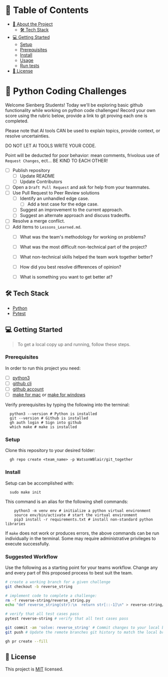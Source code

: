 # 📗 Table of Contents

- [📖 About the Project](#about-project)
  - [🛠 Tech Stack](#tech-stack)
- [💻 Getting Started](#getting-started)
  - [Setup](#setup)
  - [Prerequisites](#prerequisites)
  - [Install](#install)
  - [Usage](#usage)
  - [Run tests](#run-tests)
- [📝 License](#license)

<!-- PROJECT DESCRIPTION -->

# 📖 Python Coding Challenges <a name="about-project"></a>

Welcome Sienberg Students! Today we'll be exploring basic github functionality while working on python code challenges!
Record your own score using the rubric below, provide a link to git proving each one is completed.

Please note that AI tools CAN be used to explain topics, provide context, or resolve uncertainties.

DO NOT LET AI TOOLS WRITE YOUR CODE.

Point will be deducted for poor behavior: mean comments, frivolous use of `Request Changes`, ect... BE KIND TO EACH OTHER!

- [ ] Publish repository
  - [ ] Update README
  - [ ] Update Contributors
- [ ] Open a `Draft Pull Request` and ask for help from your teammates.
- [ ] Use Pull Request to Peer Review solutions
  - [ ] Identify an unhandled edge case.
    - [ ] Add a test case for the edge case.
  - [ ] Suggest an improvement to the current approach.
  - [ ] Suggest an alternate approach and discuss tradeoffs.
- [ ] Resolve a merge conflict.
- [ ] Add items to `Lessons_Learned.md`.
  - [ ] What was the team's methodology for working on problems?
  - [ ] What was the most difficult non-technical part of the project?
  - [ ] What non-technical skills helped the team work together better?
  - [ ] How did you best resolve differences of opinion?
  - [ ] What is something you want to get better at?


## 🛠 Tech Stack <a name="tech-stack"></a>
- [Python](https://www.python.org/)
- [Pytest](https://docs.pytest.org/en/7.2.x/)


<!-- GETTING STARTED -->

## 💻 Getting Started <a name="getting-started"></a>

> To get a local copy up and running, follow these steps.

### Prerequisites

In order to run this project you need:

- [ ] [python3](https://docs.python-guide.org/starting/install3/osx/)
- [ ] [github cli](https://github.com/cli/cli#installation)
- [ ] [github account](https://github.com/)
- [ ] [make for mac](https://formulae.brew.sh/formula/make) or [make for windows](https://gnuwin32.sourceforge.net/packages/make.htm)

Verify prerequisites by typing the following into the terminal:
```Shell
  python3 --version # Python is installed
  git --version # Github is installed
  gh auth login # Sign into github
  which make # make is installed
```

### Setup

Clone this repository to your desired folder:

```Shell
  gh repo create <team_name> -p WatsonWBlair/git_together
```


### Install

Setup can be accomplished with:
```Shell
  sudo make init
```

This command is an alias for the following shell commands:
```Shell
	python3 -m venv env # initialize a python virtual environment
	source env/bin/activate # start the virtual environment
	pip3 install -r requirements.txt # install non-standard python libraries
```
If `make` does not work or produces errors, the above commands can be run individually in the terminal.
Some may require administrative privileges to execute successfully.

### Suggested Workflow

Use the following as a starting point for your teams workflow. Change any and every part of this proposed process to best suit the team.

```bash
# create a working branch for a given challenge
git checkout -b reverse_string 

# implement code to complete a challenge:
rm -f reverse-string/reverse_string.py
echo "def reverse_string(str):\n  return str[::-1]\n" > reverse-string/reverse_string.py

# verify that all test cases pass
pytest reverse-string # verify that all test cases pass

git commit -am 'solve: reverse_string' # Commit changes to your local branch
git push # Update the remote branches git history to match the local branch

gh pr create --fill
```



<!-- LICENSE -->

## 📝 License <a name="license"></a>

This project is [MIT](./LICENSE) licensed.
